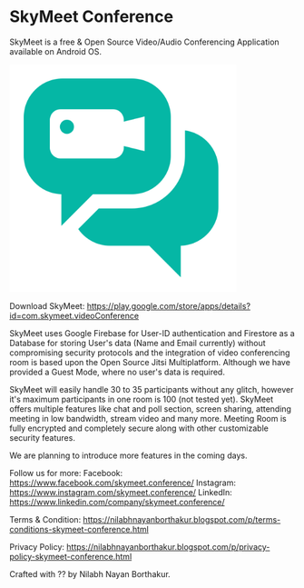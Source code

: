 # SkyMeet Conference
SkyMeet is a free & Open Source Video/Audio Conferencing Application available on Android OS.

<img src="Images/GitHub and External/skymeet_logo.png" height="400" width="400" >

Download SkyMeet: https://play.google.com/store/apps/details?id=com.skymeet.videoConference


SkyMeet uses Google Firebase for User-ID authentication and Firestore as a Database for storing User's data (Name and Email currently) without compromising security protocols and the integration of video conferencing room is based upon the Open Source Jitsi Multiplatform. Although we have provided a Guest Mode, where no user's data is required.

SkyMeet will easily handle 30 to 35 participants without any glitch, however it's maximum participants in one room is 100 (not tested yet). SkyMeet offers multiple features like chat and poll section, screen sharing, attending meeting in low bandwidth, stream video and many more. Meeting Room is fully encrypted and completely secure along with other customizable security features.

We are planning to introduce more features in the coming days.

Follow us for more:
Facebook: https://www.facebook.com/skymeet.conference/
Instagram: https://www.instagram.com/skymeet.conference/
LinkedIn: https://www.linkedin.com/company/skymeet.conference/


Terms & Condition: https://nilabhnayanborthakur.blogspot.com/p/terms-conditions-skymeet-conference.html


Privacy Policy: https://nilabhnayanborthakur.blogspot.com/p/privacy-policy-skymeet-conference.html


Crafted with ?? by Nilabh Nayan Borthakur.

